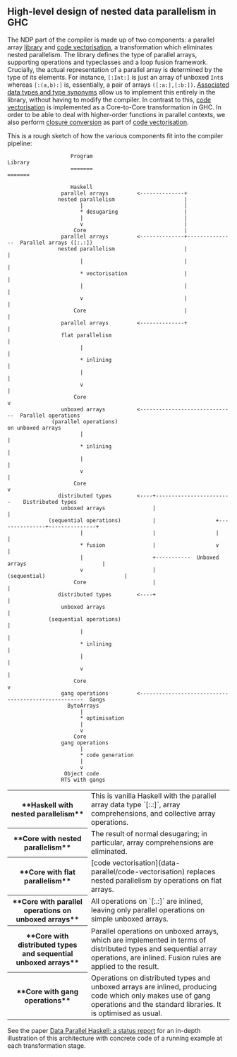 ## High-level design of nested data parallelism in GHC


The NDP part of the compiler is made up of two components: a parallel array [library](data-parallel/library) and [code vectorisation](data-parallel/code-vectorisation), a transformation which eliminates nested parallelism. The library defines the type of parallel arrays, supporting operations and typeclasses and a loop fusion framework. Crucially, the actual representation of a parallel array is determined by the type of its elements. For instance, `[:Int:]` is just an array of unboxed `Int`s whereas `[:(a,b):]` is, essentially, a pair of arrays `([:a:],[:b:])`. [Associated data types and type synonyms](type-functions) allow us to implement this entirely in the library, without having to modify the compiler. In contrast to this, [code vectorisation](data-parallel/code-vectorisation) is implemented as a Core-to-Core transformation in GHC. In order to be able to deal with higher-order functions in parallel contexts, we also perform [closure conversion](data-parallel/closure-conversion) as part of [code vectorisation](data-parallel/code-vectorisation). 


This is a rough sketch of how the various components fit into the compiler pipeline:

```wiki
                    Program                                                    Library
                    =======                                                    =======

                    Haskell
                 parallel arrays         <--------------+
                nested parallelism                      |
                       |                                |
                       * desugaring                     |
                       |                                |
                       v                                |
                     Core                               |
                 parallel arrays         <--------------+---------------  Parallel arrays ([:.:])
                nested parallelism                      |                         |
                       |                                |                         |
                       * vectorisation                  |                         |
                       |                                |                         |
                       v                                |                         |
                     Core                               |                         |
                 parallel arrays         <--------------+                         |
                 flat parallelism                                                 |
                       |                                                          |
                       * inlining                                                 |
                       |                                                          |
                       v                                                          |
                     Core                                                         v
                 unboxed arrays          <------------------------------  Parallel operations
              (parallel operations)                                        on unboxed arrays
                       |                                                          |
                       * inlining                                                 |
                       |                                                          |
                       v                                                          |
                     Core                                                         v
                distributed types        <----+------------------------    Distributed types
                 unboxed arrays               |                                   |
             (sequential operations)          |                   +---------------+---------------+
                       |                      |                   |                               |
                       * fusion               |                   v                               |
                       |                      +-----------  Unboxed arrays                        |
                       v                      |              (sequential)                         |
                     Core                     |                                                   |
                distributed types        <----+                                                   |
                 unboxed arrays                                                                   |
             (sequential operations)                                                              |
                       |                                                                          |
                       * inlining                                                                 |
                       |                                                                          |
                       v                                                                          |
                     Core                                                                         v
                 gang operations         <----------------------------------------------------  Gangs
                   ByteArrays
                       |
                       * optimisation
                       |
                       v
                     Core
                 gang operations
                       |
                       * code generation
                       |
                       v
                  Object code
                 RTS with gangs
```

<table><tr><th>**Haskell with nested parallelism**</th>
<td>
This is vanilla Haskell with the parallel array data type `[:.:]`, array comprehensions, and collective array operations.
</td></tr>
<tr><th>**Core with nested parallelism**</th>
<td>
The result of normal desugaring; in particular, array comprehensions are eliminated.
</td></tr>
<tr><th>**Core with flat parallelism**</th>
<td>[code vectorisation](data-parallel/code-vectorisation) replaces nested parallelism by operations on flat arrays.
</td></tr>
<tr><th>**Core with parallel operations on unboxed arrays**</th>
<td>
All operations on `[:.:]` are inlined, leaving only parallel operations on simple unboxed arrays.
</td></tr>
<tr><th>**Core with distributed types and sequential unboxed arrays**</th>
<td>
Parallel operations on unboxed arrays, which are implemented in terms of distributed types and sequential array operations, are inlined. Fusion rules are applied to the result.
</td></tr>
<tr><th>**Core with gang operations**</th>
<td>
Operations on distributed types and unboxed arrays are inlined, producing code which only makes use of gang operations and the standard libraries. It is optimised as usual.
</td></tr></table>


See the paper [ Data Parallel Haskell: a status report](http://www.cse.unsw.edu.au/~chak/papers/CLPKM07.html) for an in-depth illustration of this architecture with concrete code of a running example at each transformation stage.

